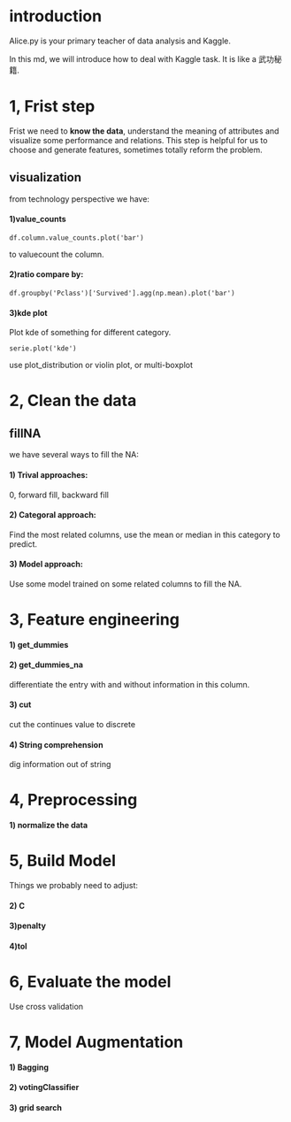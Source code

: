 
# introduction

Alice.py is your primary teacher of data analysis and Kaggle.

In this md, we will introduce how to deal with Kaggle task. It is like a 武功秘籍.


# 1, Frist step

Frist we need to <b>know the data</b>, understand the meaning of attributes and visualize some performance and relations.
This step is helpful for us to choose and generate features, sometimes totally reform the problem.

## visualization

from technology perspective we have:

#### 1)value_counts

    df.column.value_counts.plot('bar')

to valuecount the column.

#### 2)ratio compare by:
    
    df.groupby('Pclass')['Survived'].agg(np.mean).plot('bar')

#### 3)kde plot 
Plot kde of something for different category.

    serie.plot('kde')
    
use plot_distribution or violin plot, or multi-boxplot
    

# 2, Clean the data

## fillNA

we have several ways to fill the NA:

#### 1) Trival approaches: 
0, forward fill, backward fill


#### 2) Categoral approach: 
Find the most related columns, use the mean or median in this category to predict.


#### 3) Model approach: 
Use some model trained on some related columns to fill the NA.



# 3, Feature engineering

#### 1) get_dummies

#### 2) get_dummies_na
differentiate the entry with and without information in this column.

#### 3) cut
cut the continues value to discrete

#### 4) String comprehension
dig information out of string


# 4, Preprocessing

#### 1) normalize the data

# 5, Build Model
Things we probably need to adjust:
#### 2) C
#### 3)penalty
#### 4)tol


# 6, Evaluate the model
Use cross validation

# 7, Model Augmentation

#### 1) Bagging

#### 2) votingClassifier

#### 3) grid search

















